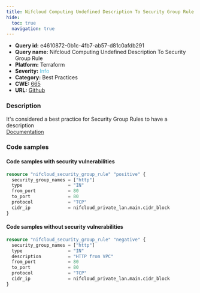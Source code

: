 ```yaml
---
title: Nifcloud Computing Undefined Description To Security Group Rule
hide:
  toc: true
  navigation: true
---
```


<style>
  .highlight .hll {
    background-color: #ff171742;
  }
  .md-content {
    max-width: 1100px;
    margin: 0 auto;
  }
</style>

-   **Query id:** e4610872-0b1c-4fb7-ab57-d81c0afdb291
-   **Query name:** Nifcloud Computing Undefined Description To Security Group Rule
-   **Platform:** Terraform
-   **Severity:** <span style="color:#5bc0de">Info</span>
-   **Category:** Best Practices
-   **CWE:** <a href="https://cwe.mitre.org/data/definitions/665.html" onclick="newWindowOpenerSafe(event, 'https://cwe.mitre.org/data/definitions/665.html')">665</a>
-   **URL:** [Github](https://github.com/Checkmarx/kics/tree/master/assets/queries/terraform/nifcloud/computing_security_group_rule_description_undefined)

### Description
It's considered a best practice for Security Group Rules to have a description<br>
[Documentation](https://registry.terraform.io/providers/nifcloud/nifcloud/latest/docs/resources/security_group_rule#description)

### Code samples
#### Code samples with security vulnerabilities
```tf title="Positive test num. 1 - tf file" hl_lines="1"
resource "nifcloud_security_group_rule" "positive" {
  security_group_names = ["http"]
  type                 = "IN"
  from_port            = 80
  to_port              = 80
  protocol             = "TCP"
  cidr_ip              = nifcloud_private_lan.main.cidr_block
}

```


#### Code samples without security vulnerabilities
```tf title="Negative test num. 1 - tf file"
resource "nifcloud_security_group_rule" "negative" {
  security_group_names = ["http"]
  type                 = "IN"
  description          = "HTTP from VPC"
  from_port            = 80
  to_port              = 80
  protocol             = "TCP"
  cidr_ip              = nifcloud_private_lan.main.cidr_block
}

```
